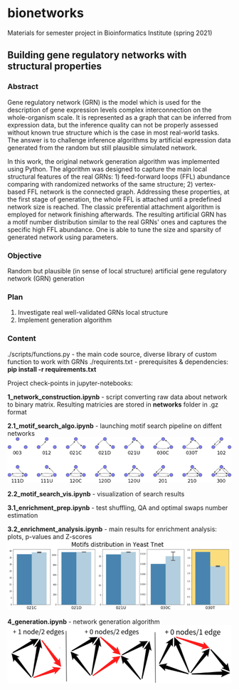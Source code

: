 # bionetworks
Materials for semester project in Bioinformatics Institute (spring 2021)

## Building gene regulatory networks with structural properties
### Abstract
Gene regulatory network (GRN) is the model which is used for the description of gene expression levels complex interconnection on the whole-organism scale. It is represented as a graph that can be inferred from expression data, but the inference quality can not be properly assessed without known true structure which is the case in most real-world tasks. The answer is to challenge inference algorithms by artificial expression data generated from the random but still plausible simulated network.

In this work, the original network generation algorithm was implemented using Python. The algorithm was designed to capture the main local structural features of the real GRNs: 1) feed-forward loops (FFL) abundance comparing with randomized networks of the same structure; 2) vertex-based FFL network is the connected graph. Addressing these properties, at the first stage of generation, the whole FFL is attached until a predefined network size is reached. The classic preferential attachment algorithm is employed for network finishing afterwards. The resulting artificial GRN has a motif number distribution similar to the real GRNs' ones and captures the specific high FFL abundance. One is able to tune the size and sparsity of generated network using parameters.
### Objective
Random but plausible (in sense of local structure) artificial gene regulatory network (GRN) generation 
### Plan
1. Investigate real well-validated GRNs local structure
2. Implement generation algorithm

### Content

./scripts/functions.py - the main code source, diverse library of custom function to work with GRNs
./requirents.txt - prerequisites & dependencies: __pip install -r requirements.txt__

Project check-points in jupyter-notebooks:

__1_network_construction.ipynb__ - script converting raw data about network to binary matrix. Resulting matricies are stored in __networks__ folder in .gz format

__2.1_motif_search_algo.ipynb__ - launching motif search pipeline on diffent networks
![](pics/triads.png)

__2.2_motif_search_vis.ipynb__ - visualization of search results

__3.1_enrichment_prep.ipynb__ - test shuffling, QA and optimal swaps number estimation

__3.2_enrichment_analysis.ipynb__ - main results for enrichment analysis: plots, p-values and Z-scores
![](pics/enrichment.png)

__4_generation.ipynb__ - network generation algorithm
![](pics/algorithm.png)

